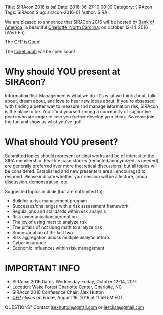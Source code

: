 Title: SIRAcon 2016 is on!
Date: 2016-06-27 10:00:00
Category: SIRAcon
Tags: SIRAcon
Slug: siracon-2016-01
Author: SIRA

We are pleased to announce that SIRACon 2016 will be hosted by [Bank of America](https://www.bankofamerica.com/), in beautiful [Charlotte, North Carolina](http://business.wfu.edu/charlotte/), on October 12-14, 2016 (Wed-Fri).

The [CFP is Open](https://siracon2016.busyconf.com/proposals/new)!

The [ticket booh](https://siracon2016.busyconf.com/bookings/new) will be open soon!

# Why should YOU present at SIRAcon?

Information Risk Management is what we do. It's what we think about, talk about, dream about, and love to hear new ideas about. If you're obsessed with finding a better way to measure and manage information risk, SIRAcon is the place to be. You'll find yourself among a community of supportive peers who are eager to help you further develop your ideas. So come join the fun and show us what you've got!

# What should YOU present?

Submitted topics should represent original works and be of interest to the SIRA membership. Real-life case studies (redacted/anonymized as needed) are generally preferred over more theoretical discussions, but all topics will be considered. Established and new presenters are all encouraged to respond. Please indicate whether your session will be a lecture, group discussion, demonstration, etc.

Suggested topics include (but are not limited to):

- Building a risk management program
- Successes/challenges with a risk assessment framework
- Regulations and standards within risk analysis
- Risk communication/perception
- The joy of using math to analyze risk
- The pitfalls of not using math to analyze risk
- Some variation of the last two
- Risk aggregation across multiple analytic efforts
- Cyber insurance
- Economic influences within risk management

# IMPORTANT INFO

- SIRAcon 2016 Dates: Wednesday-Friday, October 12-14, 2016
- Location: Wake Forest Charlotte Center, Charlotte, NC
- SIRAcon 2016 Conference Chair: Alex Hutton
- [CFP](https://siracon2016.busyconf.com/proposals/new) *closes* on Friday, August 19, 2016 at 11:59 PM EDT


QUESTIONS? Contact <alexhutton@gmail.com> or <leet.lisa@gmail.com>
